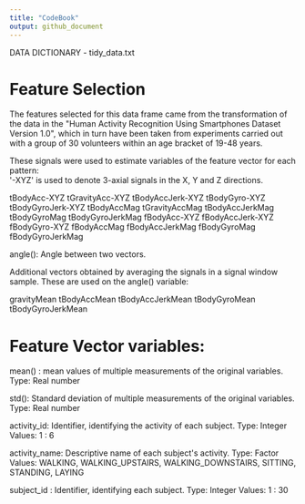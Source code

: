 ```yaml
---
title: "CodeBook"
output: github_document
---
```

DATA DICTIONARY - tidy_data.txt


Feature Selection 
=================

The features selected for this data frame came from the transformation of the data in the "Human Activity Recognition Using Smartphones Dataset Version 1.0", which in turn have been taken from experiments carried out with a group of 30 volunteers within an age bracket of 19-48 years. 

These signals were used to estimate variables of the feature vector for each pattern:  
'-XYZ' is used to denote 3-axial signals in the X, Y and Z directions.

tBodyAcc-XYZ
tGravityAcc-XYZ
tBodyAccJerk-XYZ
tBodyGyro-XYZ
tBodyGyroJerk-XYZ
tBodyAccMag
tGravityAccMag
tBodyAccJerkMag
tBodyGyroMag
tBodyGyroJerkMag
fBodyAcc-XYZ
fBodyAccJerk-XYZ
fBodyGyro-XYZ
fBodyAccMag
fBodyAccJerkMag
fBodyGyroMag
fBodyGyroJerkMag

angle(): Angle between two vectors.

Additional vectors obtained by averaging the signals in a signal window sample. These are used on the angle() variable:

gravityMean
tBodyAccMean
tBodyAccJerkMean
tBodyGyroMean
tBodyGyroJerkMean


Feature Vector variables:
=========================

mean() : mean values of multiple measurements of the original variables. Type: Real number
		
std(): 	Standard deviation of multiple measurements of the original variables. Type: Real number

activity_id: 	Identifier, identifying the activity of each subject. Type: Integer Values: 1 : 6

activity_name: 	Descriptive name of each subject's activity. Type: Factor 
		Values: WALKING, WALKING_UPSTAIRS, WALKING_DOWNSTAIRS, SITTING, STANDING, LAYING

subject_id :	Identifier, identifying each subject. Type: Integer  Values: 1 : 30

